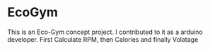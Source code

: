 # EcoGym
This is an Eco-Gym concept project. I contributed to it as a arduino developer.
First Calculate RPM, then Calories and finally Volatage
